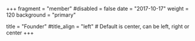 +++
fragment = "member"
#disabled = false
date = "2017-10-17"
weight = 120
background = "primary"

title = "Founder"
#title_align = "left" # Default is center, can be left, right or center
+++